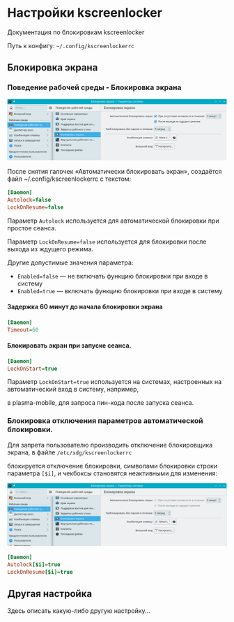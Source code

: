 # Настройки kscreenlocker

Документация по блокировкам kscreenlocker

Путь к конфигу: `~/.config/kscreenlockerrc`

## Блокировка экрана

### Поведение рабочей среды - Блокировка экрана

![""](../img/20230629_110725.png "")

После снятия галочек «Автоматически блокировать экран», соэдаётся файл ~/.config/kscreenlockerrc с текстом:

```ini
[Daemon]
Autolock=false
LockOnResume=false
```

Параметр `Autolock` используется для автоматической блокировки при простое сеанса.

Параметр `LockOnResume=false` используется для блокировки после выхода из ждущего режима.

Другие допустимые значения параметра:

* `Enabled=false` — не включать функцию блокировки при входе в систему
* `Enabled=true` — включать функцию блокировки при входе в систему

#### Задержка 60 минут до начала блокировки экрана

```ini
[Daemon]
Timeout=60
```

#### Блокировать экран при запуске сеанса.

```ini
[Daemon]
LockOnStart=true
```

Параметр `LockOnStart=true` используется на системах, настроенных на автоматический вход в систему, например,

в plasma-mobile, для запроса пин-кода после запуска сеанса.

### Блокировка отключения параметров автоматической блокировки.

Для запрета пользователю производить отключение блокировщика экрана, в файле `/etc/xdg/kscreenlockerrc`

блокируется отключение блокировки, символами блокировки строки параметра `[$i]`, и чекбоксы становятся неактивными для изменения:

![""](../img/20230702_104909.png "")

```ini
[Daemon]
Autolock[$i]=true
LockOnResume[$i]=true
```

## Другая настройка

Здесь описать какую-либо другую настройку...
